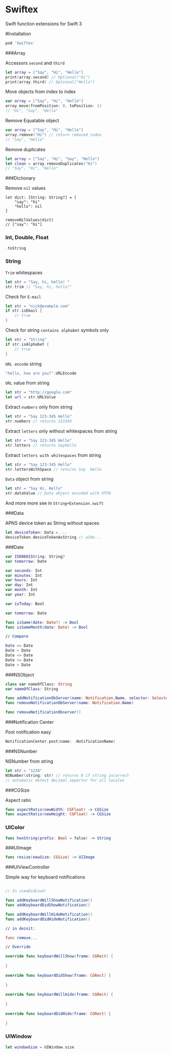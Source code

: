 # Swiftex
Swift function extensions for Swift 3

#Installation

```ruby
pod 'Swiftex'
```


###Array

Accessors `second` and `third`

```swift
let array = ["Say", "Hi", "Hello"]
print(array.second) // Optional("Hi")
print(array.third) // Optional("Hello")
```

Move objects from index to index

```swift
var array = ["Say", "Hi", "Hello"]
array.move(fromPosition: 0, toPosition: 1)
// "Hi", "Say", "Hello"

```

Remove Equatable object

```swift
var array = ["Say", "Hi", "Hello"]
array.remove("Hi") // return removed index
// "Say", "Hello"
```

Remove duplicates

```swift
let array = ["Say", "Hi", "Say", "Hello"]
let clean = array.removeDuplicates("Hi")
// "Say", "Hi", "Hello"
```

###Dictionary

Remove `nil` values

```swfit
let dict: [String: String?] = [
	"say": "hi"
	"hello": nil
]

removeNilValues(dict)
// ["say": "hi"]
```

### Int, Double, Float

```swift
.toString
```

### String

`Trim` whitespaces

```swift
let str = "Say, hi, hello! "
str.trim // "Say, hi, hello!"
```

Check for `E-mail`

```swift
let str = "nick@example.com"
if str.isEmail {
	// true
}
```

Check for string `contains alphabet` symbols only

```swift
let str = "String"
if str.isAlphabet {
	// true
}
```

`URL encode` string

```swift
"hello, how are you?".URLEncode
```

`URL` value from string

```swift
let str = "http://google.com"
let url = str.URLValue
```

Extract `numbers` only from string

```swift
let str = "Say 123-345 Hello"
str.numbers // returns 123345
```

Extract `letters` only without whitespaces from string

```swift
let str = "Say 123-345 Hello"
str.letters // returns SayHello
```

Extract `letters with whitespaces` from string

```swift
let str = "Say 123-345 Hello"
str.lettersWithSpace // returns Say  Hello
```

`Data` object from string

```swift
let str = "Say Hi, Hello"
str.dataValue // Data object encoded with UTF8
```
And more more see in `String+Extension.swift`

###Data

APNS device token as String without spaces

```swift
let deviceToken: Data = ...
deviceToken.deviceTokenAsString // a3de...
```

###Date

```swift
var ISO8601String: String?
var tomorrow: Date

var seconds: Int
var minutes: Int
var hours: Int
var day: Int
var month: Int
var year: Int

var isToday: Bool

var tomorrow: Date

func isSame(date: Date?) -> Bool
func isSameMonth(date: Date) -> Bool

// Compare

Date == Date
Date < Date
Date <= Date
Date >= Date
Date > Date

```

###NSObject

```swift
class var nameOfClass: String
var nameOfClass: String

func addNotificationObServer(name: Notification.Name, selector: Selector)
func removeNotificationObServer(name: Notification.Name)

func removeNotificationObserver()
```

###Notification Center

Post notification easy

```swift
NotificationCenter.post(name: .NotificationName)
```

###NSNumber

NSNumber from string

```swift
let str = "1234"
NSNumber(string: str) // returns 0 if string incorrect
// automatic detect decimal separtor for all locales
```


###CGSize

Aspect ratio

```swift
func aspectRatio(newWidth: CGFloat) -> CGSize
func aspectRatio(newHeight: CGFloat) -> CGSize
```

### UIColor

```swift
func hexString(prefix: Bool = false) -> String
```

###UIImage

```swift
func resize(newSize: CGSize) -> UIImage
```

###UIViewController

Simple way for keyboard notifications

```swift

// In viewDidLoad:

func addKeyboardWillShowNotification()
func addKeyboardDidShowNotification()

func addKeyboardWillHideNotification()
func addKeyboardDidHideNotification()

// in deinit:

func remove...

// Override

override func keyboardWillShow(frame: CGRect) {
        
}
    
override func keyboardDidShow(frame: CGRect) {
    
}
    
override func keyboardWillHide(frame: CGRect) {
    
}
    
override func keyboardDidHide(frame: CGRect) {
    
}

```

### UIWindow

```swift
let windowSize = UIWindow.size
```
